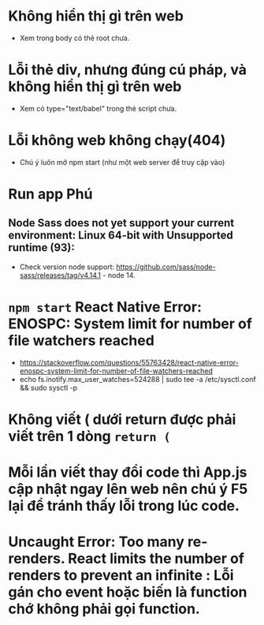 # Không hiển thị gì trên web
+ Xem trong body có thẻ root chưa.

# Lỗi thẻ div, nhưng đúng cú pháp, và không hiển thị gì trên web
+ Xem có type="text/babel" trong thẻ script chưa.

# Lỗi không web không chạy(404) 
+ Chú ý luôn mở npm start (như một web server để truy cập vào)

# Run app Phú
## Node Sass does not yet support your current environment: Linux 64-bit with Unsupported runtime (93): 
+ Check version node support: https://github.com/sass/node-sass/releases/tag/v4.14.1 - node 14.


# `npm start` React Native Error: ENOSPC: System limit for number of file watchers reached
+ https://stackoverflow.com/questions/55763428/react-native-error-enospc-system-limit-for-number-of-file-watchers-reached
+ echo fs.inotify.max_user_watches=524288 | sudo tee -a /etc/sysctl.conf && sudo sysctl -p

# Không viết (  dưới return được phải viết trên 1 dòng `return (`
# Mỗi lần viết thay đổi code thì App.js cập nhật ngay lên web nên chú ý F5 lại để tránh thấy lỗi trong lúc code.

# Uncaught Error: Too many re-renders. React limits the number of renders to prevent an infinite : Lỗi gán cho event hoặc biến là function chớ không phải gọi function. 

